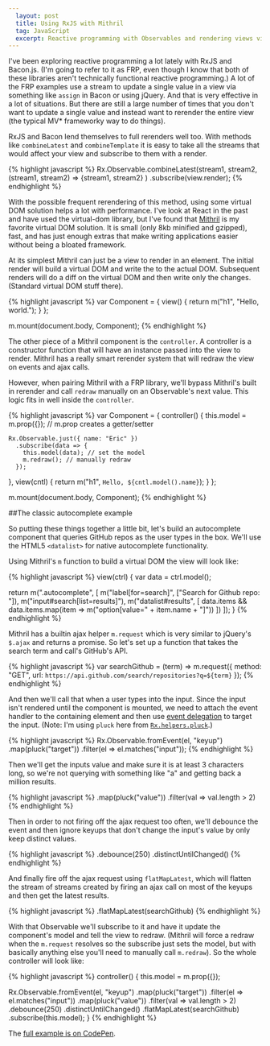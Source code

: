 ```yaml
---
  layout: post
  title: Using RxJS with Mithril
  tag: JavaScript
  excerpt: Reactive programming with Observables and rendering views via a virtual DOM go incredibly well together. RxJS and Mithril implement those two paradigms respective and together create a power foundation from writing applications.
---
```


I've been exploring reactive programming a lot lately with RxJS and Bacon.js. (I'm going to refer to it as FRP, even though I know that both of these libraries aren't technically functional reactive programming.) A lot of the FRP examples use a stream to update a single value in a view via something like `assign` in Bacon or using jQuery. And that is very effective in a lot of situations. But there are still a large number of times that you don't want to update a single value and instead want to rerender the entire view (the typical MV* frameworky way to do things).

RxJS and Bacon lend themselves to full rerenders well too. With methods like `combineLatest` and `combineTemplate` it is easy to take all the streams that would affect your view and subscribe to them with a render.

{% highlight javascript %}
Rx.Observable.combineLatest(stream1, stream2, 
    (stream1, stream2) => {stream1, stream2}
  )
  .subscribe(view.render);
{% endhighlight %}

With the possible frequent rerendering of this method, using some virtual DOM solution helps a lot with performance. I've look at React in the past and have used the virtual-dom library, but I've found that [Mithril](https://lhorie.github.io/mithril/) is my favorite virtual DOM solution. It is small (only 8kb minified and gzipped), fast, and has just enough extras that make writing applications easier without being a bloated framework.

At its simplest Mithril can just be a view to render in an element. The initial render will build a virtual DOM and write the to the actual DOM. Subsequent renders will do a diff on the virtual DOM and then write only the changes. (Standard virtual DOM stuff there). 

{% highlight javascript %}
var Component = {
  view() {
    return m("h1", "Hello, world.");
  }
};

m.mount(document.body, Component);
{% endhighlight %}

The other piece of a Mithril component is the `controller`. A controller is a constructor function that will have an instance passed into the view to render. Mithril has a really smart rerender system that will redraw the view on events and ajax calls.

However, when pairing Mithril with a FRP library, we'll bypass Mithril's built in rerender and call `redraw` manually on an Observable's next value. This logic fits in well inside the `controller`.

{% highlight javascript %}
var Component = {
  controller() {
    this.model = m.prop({}); // m.prop creates a getter/setter
    
    Rx.Observable.just({ name: "Eric" })
      .subscribe(data => {
        this.model(data); // set the model
        m.redraw(); // manually redraw
      });
  },
  view(cntl) {
    return m("h1", `Hello, ${cntl.model().name}`);
  }
};

m.mount(document.body, Component);
{% endhighlight %}

##The classic autocomplete example

So putting these things together a little bit, let's build an autocomplete component that queries GitHub repos as the user types in the box. We'll use the HTML5 `<datalist>` for native autocomplete functionality. 

Using Mithril's `m` function to build a virtual DOM the view will look like:

{% highlight javascript %}
view(ctrl) {
  var data = ctrl.model();
    
  return m(".autocomplete", [
    m("label[for=search]", ["Search for Github repo: "]),
    m("input#search[list=results]"),
    m("datalist#results", [
      data.items && data.items.map(item => m("option[value=" + item.name + "]"))
    ])
  ]);
}
{% endhighlight %}

Mithril has a builtin ajax helper `m.request` which is very similar to jQuery's `$.ajax` and returns a promise.  So let's set up a function that takes the search term and call's GitHub's API.

{% highlight javascript %}
var searchGithub = (term) => m.request({
  method: "GET",
  url: `https://api.github.com/search/repositories?q=${term}`
});
{% endhighlight %}

And then we'll call that when a user types into the input. Since the input isn't rendered until the component is mounted, we need to attach the event handler to the containing element and then use [event delegation](http://www.ericponto.com/blog/2015/04/02/event-delegation-with-matches/) to target the input. (Note: I'm using `pluck` here from [`Rx.helpers.pluck`](https://github.com/Reactive-Extensions/RxJS/tree/master/doc/api/helpers#rxhelperspluckproperty).)

{% highlight javascript %}
Rx.Observable.fromEvent(el, "keyup")
    .map(pluck("target"))
    .filter(el => el.matches("input"));
{% endhighlight %}

Then we'll get the inputs value and make sure it is at least 3 characters long, so we're not querying with something like "a" and getting back a million results.

{% highlight javascript %}
    .map(pluck("value"))
    .filter(val => val.length > 2)
{% endhighlight %}

Then in order to not firing off the ajax request too often, we'll debounce the event and then ignore keyups that don't change the input's value by only keep distinct values.

{% highlight javascript %}
    .debounce(250)
    .distinctUntilChanged()
{% endhighlight %}

And finally fire off the ajax request using `flatMapLatest`, which will flatten the stream of streams created by firing an ajax call on most of the keyups and then get the latest results.

{% highlight javascript %}
    .flatMapLatest(searchGithub)
{% endhighlight %}

With that Observable we'll subscribe to it and have it update the component's model and tell the view to redraw. (Mithril will force a redraw when the `m.request` resolves so the subscribe just sets the model, but with basically anything else you'll need to manually call `m.redraw`).  So the whole controller will look like:

{% highlight javascript %}
controller() {
  this.model = m.prop({});
    
  Rx.Observable.fromEvent(el, "keyup")
    .map(pluck("target"))
    .filter(el => el.matches("input"))
    .map(pluck("value"))
    .filter(val => val.length > 2)
    .debounce(250)
    .distinctUntilChanged()
    .flatMapLatest(searchGithub)
    .subscribe(this.model); 
}
{% endhighlight %}

The [full example is on CodePen](http://codepen.io/ericponto/pen/mJEyPL).

